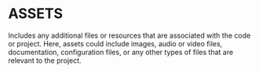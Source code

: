# ASSETS

Includes any additional files or resources that are associated with the code or project. Here, assets could include images, audio or video files, documentation, configuration files, or any other types of files that are relevant to the project.
